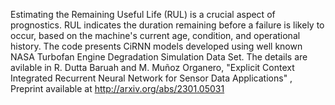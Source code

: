Estimating the Remaining Useful Life (RUL) is a crucial aspect of prognostics. RUL indicates the duration remaining before a failure is likely to occur, based on the machine's current age, condition, and operational history. The code presents CiRNN models developed using well known NASA Turbofan Engine Degradation Simulation Data Set. The details are avilable in 
R. Dutta Baruah and M. Muñoz Organero, "Explicit Context Integrated Recurrent Neural Network for Sensor Data Applications" , Preprint available at http://arxiv.org/abs/2301.05031
